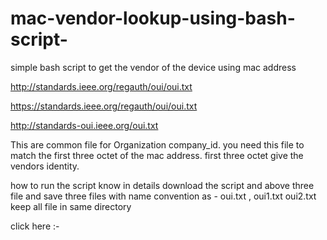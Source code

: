 # mac-vendor-lookup-using-bash-script-
simple bash script to get the vendor of the device using mac address 

  http://standards.ieee.org/regauth/oui/oui.txt
  
  https://standards.ieee.org/regauth/oui/oui.txt
  
  http://standards-oui.ieee.org/oui.txt

This are common file for Organization company_id.
you need this file to match the first three octet of the mac address.
first three octet give the vendors identity.


how to run the script 
  know in details 
  download the script and above three file and save three files with name convention as - oui.txt , oui1.txt oui2.txt keep all file in same directory 
  
  
click here :- 

